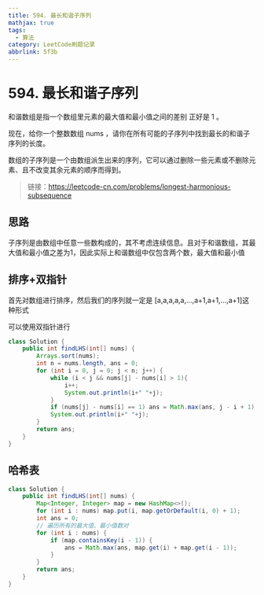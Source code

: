 ```yaml
---
title: 594. 最长和谐子序列
mathjax: true
tags:
  - 算法
category: LeetCode刷题记录
abbrlink: 5f3b
---
```

# 594. 最长和谐子序列

和谐数组是指一个数组里元素的最大值和最小值之间的差别 正好是 1 。

现在，给你一个整数数组 nums ，请你在所有可能的子序列中找到最长的和谐子序列的长度。

数组的子序列是一个由数组派生出来的序列，它可以通过删除一些元素或不删除元素、且不改变其余元素的顺序而得到。

> 链接：https://leetcode-cn.com/problems/longest-harmonious-subsequence

<!-- more -->

## 思路

子序列是由数组中任意一些数构成的，其不考虑连续信息。且对于和谐数组，其最大值和最小值之差为1，因此实际上和谐数组中仅包含两个数，最大值和最小值

## 排序+双指针

首先对数组进行排序，然后我们的序列就一定是 [a,a,a,a,a,...,a+1,a+1,...,a+1]这种形式

可以使用双指针进行

```java
class Solution {
    public int findLHS(int[] nums) {
        Arrays.sort(nums);
        int n = nums.length, ans = 0;
        for (int i = 0, j = 0; j < n; j++) {
            while (i < j && nums[j] - nums[i] > 1){
                i++;
                System.out.println(i+" "+j);
            }
            if (nums[j] - nums[i] == 1) ans = Math.max(ans, j - i + 1);
            System.out.println(i+" "+j);
        }
        return ans;
    }
}
```

## 哈希表

```java
class Solution {
    public int findLHS(int[] nums) {
        Map<Integer, Integer> map = new HashMap<>();
        for (int i : nums) map.put(i, map.getOrDefault(i, 0) + 1);
        int ans = 0;
        // 遍历所有的最大值、最小值数对
        for (int i : nums) {
            if (map.containsKey(i - 1)) {
                ans = Math.max(ans, map.get(i) + map.get(i - 1));
            }
        }
        return ans;
    }
}
```

